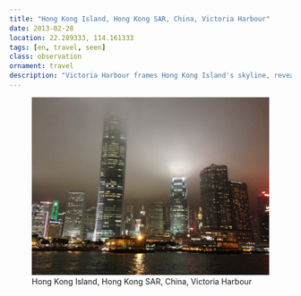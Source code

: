 ```yaml
---
title: "‎⁨Hong Kong Island⁩, ⁨Hong Kong SAR, China⁩, ⁨Victoria Harbour⁩"
date: 2013-02-28
location: 22.289333, 114.161333
tags: [en, travel, seen]
class: observation
ornament: travel
description: "Victoria Harbour frames Hong Kong Island's skyline, revealing the tension between colonial heritage and China's modern economic powerhouse."
---
```


<figure>
  <img src="/assets/img/2013-02-28-hong-kong-island-hong-kong-sar-china-victoria-harbour.jpeg" alt="‎⁨Hong Kong Island⁩, ⁨Hong Kong SAR, China⁩, ⁨Victoria Harbour⁩">
  <figcaption>‎⁨Hong Kong Island⁩, ⁨Hong Kong SAR, China⁩, ⁨Victoria Harbour⁩</figcaption>
</figure>
